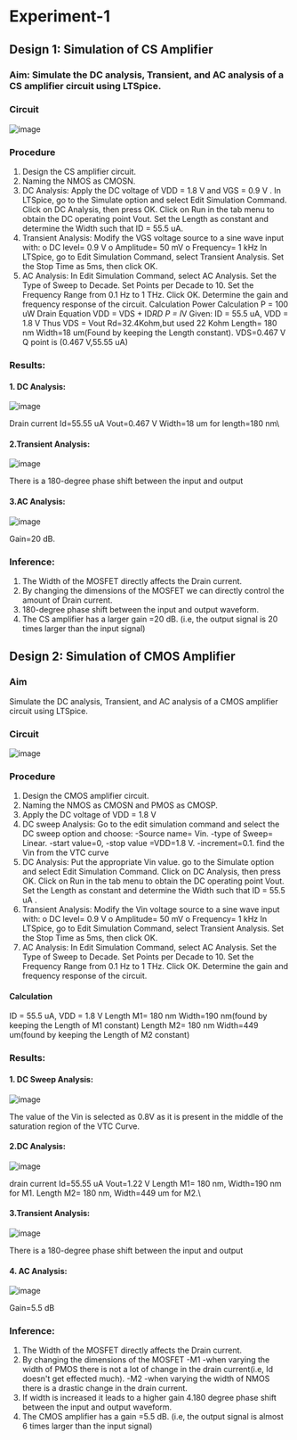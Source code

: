 # Experiment-1
## Design 1: Simulation of CS Amplifier
### Aim: Simulate the DC analysis, Transient, and AC analysis of a CS amplifier circuit using LTSpice.
### Circuit
 ![image](https://github.com/user-attachments/assets/3fde3925-b032-410f-98ec-e9d9f0e06e08)
### Procedure
1.	Design the CS amplifier circuit.
2.	Naming the NMOS as CMOSN.
3.	DC Analysis: Apply the DC voltage of VDD = 1.8 V and VGS = 0.9 V . In LTSpice, go to the Simulate option and select Edit Simulation Command. Click on DC Analysis, then press OK. Click on Run in the tab menu to obtain the DC operating point Vout. Set the Length as constant and determine the Width such that ID = 55.5 uA.
4.	Transient Analysis: Modify the VGS voltage source to a sine wave input with:
o	DC level= 0.9 V
o	Amplitude= 50 mV
o	Frequency= 1 kHz
In LTSpice, go to Edit Simulation Command, select Transient Analysis. Set the Stop Time as 5ms, then click OK.
5.	AC Analysis: In Edit Simulation Command, select AC Analysis. Set the Type of Sweep to Decade. Set Points per Decade to 10. Set the Frequency Range from 0.1 Hz to 1 THz. Click OK. Determine the gain and frequency response of the circuit.
Calculation
Power Calculation P = 100 uW
Drain Equation VDD = VDS + ID*RD
P = I*V
Given: ID = 55.5 uA, VDD = 1.8 V
Thus VDS = Vout
Rd=32.4Kohm,but used 22 Kohm
Length= 180 nm
Width=18 um(Found by keeping the Length constant).
VDS=0.467 V
Q point is (0.467 V,55.55 uA)
### Results:
#### 1. DC Analysis:
 ![image](https://github.com/user-attachments/assets/e44a6f9d-1275-4ed2-83cc-0d63e6f22f33)

Drain current Id=55.55 uA Vout=0.467 V
Width=18 um for length=180 nm\
#### 2.Transient Analysis:
 ![image](https://github.com/user-attachments/assets/6cc506ca-a1a7-4861-8057-155fac2ac605)

There is a 180-degree phase shift between the input and output
#### 3.AC Analysis: 
![image](https://github.com/user-attachments/assets/03f68dd4-310a-4797-8ccd-ae02559fcf86)

Gain=20 dB.
### Inference:
1. The Width of the MOSFET directly affects the Drain current.
2. By changing the dimensions of the MOSFET we can directly control the amount of Drain current.
3. 180-degree phase shift between the input and output waveform.
4. The CS amplifier has a larger gain =20 dB. (i.e, the output signal is 20 times larger than the input signal)
## Design 2: Simulation of CMOS Amplifier
### Aim
Simulate the DC analysis, Transient, and AC analysis of a CMOS amplifier circuit using LTSpice.
### Circuit
 ![image](https://github.com/user-attachments/assets/2f224031-8549-4e77-89ec-1d0c181abab7)

### Procedure
1.	Design the CMOS amplifier circuit.
2.	Naming the NMOS as CMOSN and PMOS as CMOSP.
3.	Apply the DC voltage of VDD = 1.8 V
4.	DC sweep Analysis: Go to the edit simulation command and select the DC sweep option and choose: -Source name= Vin. -type of Sweep= Linear. -start value=0, -stop value =VDD=1.8 V. -increment=0.1.
find the Vin from the VTC curve
5. DC Analysis: Put the appropriate Vin value. go to the Simulate option and select Edit Simulation Command. Click on DC Analysis, then press OK. Click on Run in the tab menu to obtain the DC operating point Vout. Set the Length as constant and determine the Width such that ID = 55.5 uA .
6.	Transient Analysis: Modify the Vin voltage source to a sine wave input with:
o	DC level= 0.9 V
o	Amplitude= 50 mV
o	Frequency= 1 kHz
In LTSpice, go to Edit Simulation Command, select Transient Analysis. Set the Stop Time as 5ms, then click OK.
7.	AC Analysis: In Edit Simulation Command, select AC Analysis. Set the Type of Sweep to Decade. Set Points per Decade to 10. Set the Frequency Range from 0.1 Hz to 1 THz. Click OK. Determine the gain and frequency response of the circuit.
#### Calculation
ID = 55.5 uA, VDD = 1.8 V
Length M1= 180 nm
Width=190 nm(found by keeping the Length of M1 constant)
Length M2= 180 nm
Width=449 um(found by keeping the Length of M2 constant)
### Results:
#### 1. DC Sweep Analysis:
![image](https://github.com/user-attachments/assets/5e84bd00-49d5-4111-896f-7184081fc1aa)

The value of the Vin is selected as 0.8V as it is present in the middle of the saturation region of the VTC Curve.

#### 2.DC Analysis:
![image](https://github.com/user-attachments/assets/dd6bace2-1fe9-4e42-8bc1-2e3d3bf96419)

drain current Id=55.55 uA Vout=1.22 V
Length M1= 180 nm, Width=190 nm for M1.
Length M2= 180 nm, Width=449 um for M2.\
#### 3.Transient Analysis:
![image](https://github.com/user-attachments/assets/24fbbd01-0396-433c-afcc-bef2355a5fe1)

There is a 180-degree phase shift between the input and output
#### 4. AC Analysis:
![image](https://github.com/user-attachments/assets/edba5534-958b-467c-b36c-5d38284a02e3)

Gain=5.5 dB
### Inference:
1. The Width of the MOSFET directly affects the Drain current.
2. By changing the dimensions of the MOSFET -M1 -when varying the width of PMOS there is not a lot of change in the drain current(i.e, Id doesn't get effected much).
-M2 -when varying the width of NMOS there is a drastic change in the drain current.
3. If width is increased it leads to a higher gain 4.180 degree phase shift between the input and output waveform.
5. The CMOS amplifier has a gain =5.5 dB. (i.e, the output signal is almost 6 times larger than the input signal)



